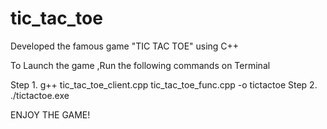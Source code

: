 # tic_tac_toe
Developed the famous game "TIC TAC TOE" using C++ 

To Launch the game ,Run the following commands on Terminal

Step 1.  g++ tic_tac_toe_client.cpp tic_tac_toe_func.cpp -o tictactoe
Step 2.  ./tictactoe.exe

ENJOY THE GAME!
